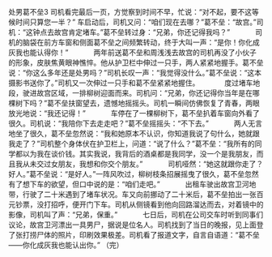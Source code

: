 处男葛不垒3
     司机看完最后一页，方觉察到时间不早，忙说：“对不起，要不这等候时间只算您一半？” 车启动后，司机又问：“咱们现在去哪？”葛不垒：“故宫。”司机：“这钟点去故宫肯定堵车。”葛不垒转过身：“兄弟，你还记得我吗？”  　　　 司机的脑袋在前方车窗和侧面葛不垒之间频繁转动，终于大叫一声：“是你！你化成灰我也能认得你！”  　　　 两年前送葛不垒和周浅浅去故宫的司机再没了小伙子的形象，皮肤焦黄眼神憔悴。他从护卫栏中伸过一只手，两人紧紧地握手。葛不垒说：“你这么多年还是处男吗？”司机长叹一声：“我觉得没什么。”葛不垒说：“这本摄影书送你了。”司机又一次伸过一只手和葛不垒紧紧地握住。  　　　 度过堵车地段，驶进故宫区域，一排柳树迎面而来。司机问：“兄弟，你还记得你当年是在哪棵树下吗？”葛不垒扶窗望去，遗憾地摇摇头。司机一瞬间仿佛恢复了青春，两眼放光地说：“我还记得！”  　　　 车停在了一棵柳树下，葛不垒扒着车窗向外看了很久。司机说：“我陪你下去走走吧？”葛不垒摇摇头：“不下去。”  　　　 两人无言地坐了很久，葛不垒忽然说：“我和她原本不认识，你知道我说了句什么，她就跟我走了？”司机整个身体伏在护卫栏上，问道：“说了什么？”葛不垒：“我所有的同学都以为我在谈价钱。其实我说，我背后的酒桌都是我同学，没一个是我朋友，而且我从未交过女朋友，我想和你交个朋友。”  　　　 司机哑然：“她这就跟你走了？好人。”葛不垒说：“是好人。”一阵风吹过，柳树枝条招展摇曳了很久，葛不垒忽然有了想下车的欲望，但口中说的是：“咱们走吧。”  　　　 出租车驶出故宫卫河地带，行驶了二十米遇到了堵车状况。车又向前挪动了二十米后，葛不垒拍出一张百元钞票，没打招呼，便开门下车。司机从侧镜看到他向回路溜达而去，对着镜中的影像，司机叫了声：“兄弟，保重。”  　　　 七日后，司机在公司交车时听到同事们议论，故宫卫河漂出一具男尸，据说是位名人。司机找到了当日的晚报，见上面登了张打捞尸体的照片，印刷效果极差。司机看了报道文字，自言自语道：“葛不垒——你化成灰我也能认出你。”  （完）
